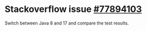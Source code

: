 # Stackoverflow issue [#77894103](https://stackoverflow.com/q/77894103/3764965)

Switch between Java 8 and 17 and compare the test results.
